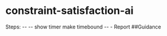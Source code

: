 # constraint-satisfaction-ai


Steps:
    --     -- show timer
    make timebound --
    - Report
##Guidance

<!-- https://www.csie.ntu.edu.tw/~d91003/ai/project2/
https://freecontent.manning.com/constraint-satisfaction-problems-in-python/
https://codereview.stackexchange.com/questions/44521/constraint-programming-map-color-problem -->
